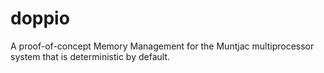 # doppio
A proof-of-concept Memory Management for the Muntjac multiprocessor system that is deterministic by default.
